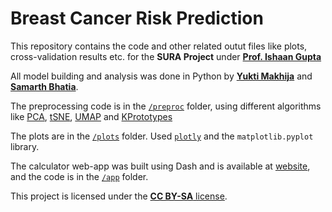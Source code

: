 # Breast Cancer Risk Prediction
This repository contains the code and other related outut files like plots, cross-validation results etc. for the **SURA Project** under [**Prof. Ishaan Gupta**](https://sites.google.com/view/fungel-iitd/home) 

All model building and analysis was done in Python by [**Yukti Makhija**](https://github.com/yuktimakhija) and [**Samarth Bhatia**](https://github.com/Plutonium-239).

The preprocessing code is in the [`/preproc`](/preproc) folder, using different algorithms like [PCA](https://scikit-learn.org/stable/modules/generated/sklearn.decomposition.PCA.html), [tSNE](https://scikit-learn.org/stable/modules/generated/sklearn.manifold.TSNE.html), [UMAP](https://umap-learn.readthedocs.io/en/latest/index.html) and [KPrototypes](https://github.com/nicodv/kmodes)

The plots are in the [`/plots`](/plots) folder. Used [`plotly`](https://plotly.com/python/) and the `matplotlib.pyplot` library.

The calculator web-app was built using Dash and is available at [website](), and the code is in the [`/app`](/app) folder.

This project is licensed under the [**CC BY-SA** license](https://creativecommons.org/licenses/by-sa/4.0/).